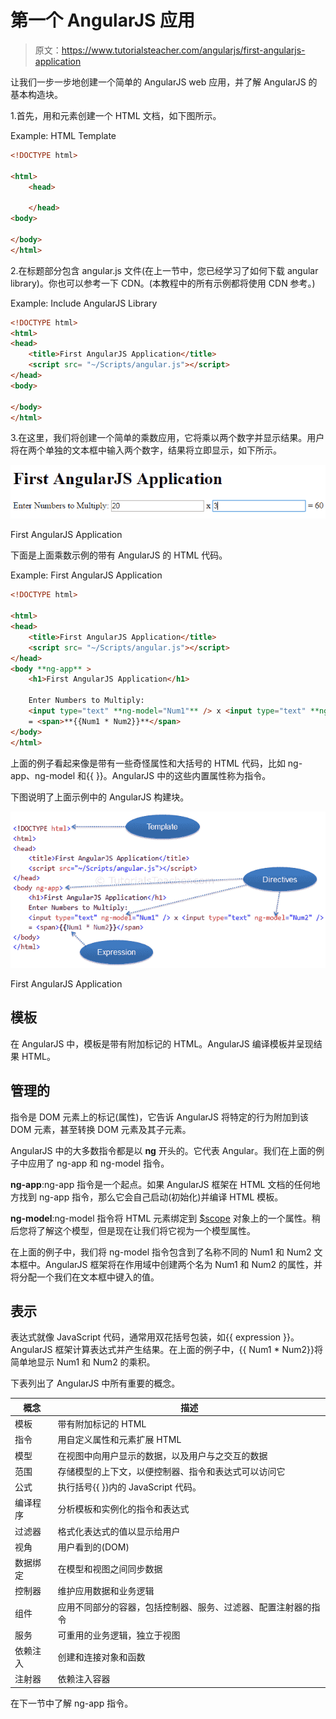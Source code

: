 # 第一个 AngularJS 应用

> 原文：<https://www.tutorialsteacher.com/angularjs/first-angularjs-application>

让我们一步一步地创建一个简单的 AngularJS web 应用，并了解 AngularJS 的基本构造块。

1.首先，用和元素创建一个 HTML 文档，如下图所示。

Example: HTML Template

```html
<!DOCTYPE html>

<html>
    <head>

    </head>
<body>

</body>
</html>
```

2.在标题部分包含 angular.js 文件(在上一节中，您已经学习了如何下载 angular library)。你也可以参考一下 CDN。(本教程中的所有示例都将使用 CDN 参考。)

Example: Include AngularJS Library

```html
<!DOCTYPE html>
<html>
<head>
    <title>First AngularJS Application</title>
    <script src= "~/Scripts/angular.js"></script>
</head>
<body>

</body>
</html>
```

3.在这里，我们将创建一个简单的乘数应用，它将乘以两个数字并显示结果。用户将在两个单独的文本框中输入两个数字，结果将立即显示，如下所示。

[![](img/97b6c022920a12eafdeb7b7bff130c5e.png)](../../Content/images/ng/first-ng-app-ui.png)

First AngularJS Application



下面是上面乘数示例的带有 AngularJS 的 HTML 代码。

Example: First AngularJS Application

```html
<!DOCTYPE html>

<html>
<head>
    <title>First AngularJS Application</title>
    <script src= "~/Scripts/angular.js"></script>
</head>
<body **ng-app** >
    <h1>First AngularJS Application</h1>

    Enter Numbers to Multiply: 
    <input type="text" **ng-model="Num1"** /> x <input type="text" **ng-model="Num2"** /> 
    = <span>**{{Num1 * Num2}}**</span>  
</body>
</html>
```

上面的例子看起来像是带有一些奇怪属性和大括号的 HTML 代码，比如 ng-app、ng-model 和{{ }}。AngularJS 中的这些内置属性称为指令。

下图说明了上面示例中的 AngularJS 构建块。

[![](img/599bf1a0e4d29bade2e8eb448fdd082d.png)](../../Content/images/ng/first-ng-app.png)

First AngularJS Application



## 模板

在 AngularJS 中，模板是带有附加标记的 HTML。AngularJS 编译模板并呈现结果 HTML。

## 管理的

指令是 DOM 元素上的标记(属性)，它告诉 AngularJS 将特定的行为附加到该 DOM 元素，甚至转换 DOM 元素及其子元素。

AngularJS 中的大多数指令都是以 **ng** 开头的。它代表 Angular。我们在上面的例子中应用了 ng-app 和 ng-model 指令。

**ng-app**:ng-app 指令是一个起点。如果 AngularJS 框架在 HTML 文档的任何地方找到 ng-app 指令，那么它会自己启动(初始化)并编译 HTML 模板。

**ng-model**:ng-model 指令将 HTML 元素绑定到 [$scope](/angularjs/angularjs-scope) 对象上的一个属性。稍后您将了解这个模型，但是现在让我们将它视为一个模型属性。

在上面的例子中，我们将 ng-model 指令包含到了名称不同的 Num1 和 Num2 文本框中。AngularJS 框架将在作用域中创建两个名为 Num1 和 Num2 的属性，并将分配一个我们在文本框中键入的值。

## 表示

表达式就像 JavaScript 代码，通常用双花括号包装，如{{ expression }}。AngularJS 框架计算表达式并产生结果。在上面的例子中，{{ Num1 * Num2}}将简单地显示 Num1 和 Num2 的乘积。

下表列出了 AngularJS 中所有重要的概念。

| 概念 | 描述 |
| --- | --- |
| 模板 | 带有附加标记的 HTML |
| 指令 | 用自定义属性和元素扩展 HTML |
| 模型 | 在视图中向用户显示的数据，以及用户与之交互的数据 |
| 范围 | 存储模型的上下文，以便控制器、指令和表达式可以访问它 |
| 公式 | 执行括号{{ }}内的 JavaScript 代码。 |
| 编译程序 | 分析模板和实例化的指令和表达式 |
| 过滤器 | 格式化表达式的值以显示给用户 |
| 视角 | 用户看到的(DOM) |
| 数据绑定 | 在模型和视图之间同步数据 |
| 控制器 | 维护应用数据和业务逻辑 |
| 组件 | 应用不同部分的容器，包括控制器、服务、过滤器、配置注射器的指令 |
| 服务 | 可重用的业务逻辑，独立于视图 |
| 依赖注入 | 创建和连接对象和函数 |
| 注射器 | 依赖注入容器 |

在下一节中了解 ng-app 指令。